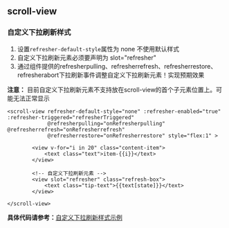 ## scroll-view

<!-- UTSCOMJSON.scroll-view.description -->

<!-- UTSCOMJSON.scroll-view.attrubute -->

<!-- UTSCOMJSON.scroll-view.event -->

<!-- UTSCOMJSON.scroll-view.example -->

### 自定义下拉刷新样式

1. 设置`refresher-default-style`属性为 none 不使用默认样式
2. 自定义下拉刷新元素必须要声明为 slot="refresher"
3. 通过组件提供的refresherpulling、refresherrefresh、refresherrestore、refresherabort下拉刷新事件调整自定义下拉刷新元素！实现预期效果

**注意：** 目前自定义下拉刷新元素不支持放在scroll-view的首个子元素位置上。可能无法正常显示

```uts
<scroll-view refresher-default-style="none" :refresher-enabled="true" :refresher-triggered="refresherTriggered"
			 @refresherpulling="onRefresherpulling" @refresherrefresh="onRefresherrefresh" 
			 @refresherrestore="onRefresherrestore" style="flex:1" >
			 
		<view v-for="i in 20" class="content-item">
			<text class="text">item-{{i}}</text>
		</view>
		
		<!-- 自定义下拉刷新元素 -->
		<view slot="refresher" class="refresh-box">
			<text class="tip-text">{{text[state]}}</text>
		</view>
		
</scroll-view>
```

**具体代码请参考：**[自定义下拉刷新样式示例](https://gitcode.net/dcloud/hello-uni-app-x/-/blob/alpha/pages/component/scroll-view/scroll-view-custom-refresher-props.uvue)

<!-- UTSCOMJSON.scroll-view.compatibility -->

<!-- UTSCOMJSON.scroll-view.reference -->

